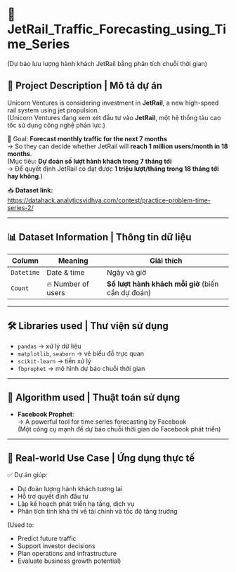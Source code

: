 # 🚄 JetRail_Traffic_Forecasting_using_Time_Series  
(Dự báo lưu lượng hành khách JetRail bằng phân tích chuỗi thời gian)

## 🧾 Project Description | Mô tả dự án

Unicorn Ventures is considering investment in **JetRail**, a new high-speed rail system using jet propulsion.  
(Unicorn Ventures đang xem xét đầu tư vào **JetRail**, một hệ thống tàu cao tốc sử dụng công nghệ phản lực.)

🎯 Goal: **Forecast monthly traffic for the next 7 months**  
→ So they can decide whether JetRail will **reach 1 million users/month in 18 months**.  
(Mục tiêu: **Dự đoán số lượt hành khách trong 7 tháng tới**  
→ Để quyết định JetRail có đạt được **1 triệu lượt/tháng trong 18 tháng tới hay không**.)

📥 **Dataset link:**  
https://datahack.analyticsvidhya.com/contest/practice-problem-time-series-2/

---

## 📊 Dataset Information | Thông tin dữ liệu

| Column | Meaning | Giải thích |
|--------|---------|------------|
| `Datetime` | Date & time | Ngày và giờ |
| `Count` | 🔥 Number of users | **Số lượt hành khách mỗi giờ** (biến cần dự đoán)

---

## 🛠️ Libraries used | Thư viện sử dụng

- `pandas` → xử lý dữ liệu  
- `matplotlib`, `seaborn` → vẽ biểu đồ trực quan  
- `scikit-learn` → tiền xử lý  
- `fbprophet` → mô hình dự báo chuỗi thời gian

---

## 🧠 Algorithm used | Thuật toán sử dụng

- **Facebook Prophet**:  
→ A powerful tool for time series forecasting by Facebook  
(Một công cụ mạnh để dự báo chuỗi thời gian do Facebook phát triển)

---

## 🎯 Real-world Use Case | Ứng dụng thực tế

✅ Dự án giúp:
- Dự đoán lượng hành khách tương lai  
- Hỗ trợ quyết định đầu tư  
- Lập kế hoạch phát triển hạ tầng, dịch vụ  
- Phân tích tính khả thi về tài chính và tốc độ tăng trưởng

(Used to:
- Predict future traffic  
- Support investor decisions  
- Plan operations and infrastructure  
- Evaluate business growth potential)

